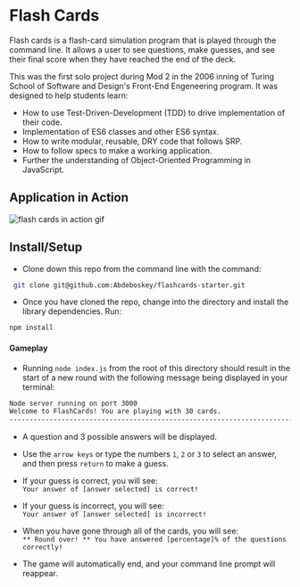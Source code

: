 # Flash Cards

Flash cards is a flash-card simulation program that is played through the command line. It allows a user to see questions, make guesses, and see their final score when they have reached the end of the deck.

This was the first solo project during Mod 2 in the 2006 inning of Turing School of Software and Design's Front-End Engeneering program. It was designed to help students learn:

* How to use Test-Driven-Development (TDD) to drive implementation of their code.
* Implementation of ES6 classes and other ES6 syntax.
* How to write modular, reusable, DRY code that follows SRP.
* How to follow specs to make a working application.
* Further the understanding of Object-Oriented Programming in JavaScript.

## Application in Action
![flash cards in action gif](./assets/flashCards.gif)
## Install/Setup

* Clone down this repo from the command line with the command:

```bash
 git clone git@github.com:Abdeboskey/flashcards-starter.git 
```

* Once you have cloned the repo, change into the directory and install the library dependencies. Run:

```bash
npm install
```

#### Gameplay

* Running `node index.js` from the root of this directory should result in the start of a new round with the following message being displayed in your terminal: 

```bash
Node server running on port 3000
Welcome to FlashCards! You are playing with 30 cards.
-----------------------------------------------------------------------
```
* A question and 3 possible answers will be displayed.    

* Use the `arrow keys` or type the numbers `1`, `2` or `3` to select an answer, and then press `return` to make a guess.    

* If your guess is correct, you will see:   
 `Your answer of [answer selected] is correct!`   

* If your guess is incorrect, you will see:   
 `Your answer of [answer selected] is incorrect!`   

* When you have gone through all of the cards, you will see:   
 `** Round over! ** You have answered [percentage]% of the questions correctly!`   

* The game will automatically end, and your command line prompt will reappear.